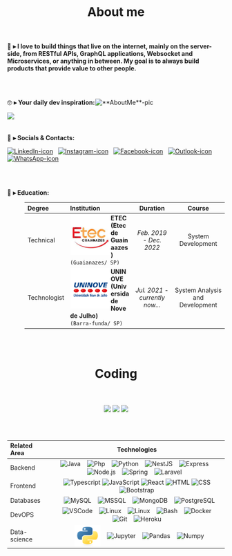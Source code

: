 <!--
❗ ➤ References used in this Repository:
🔗 • https://github.com/kyechan99/capsule-render
🔗 • https://github.com/antonkomarev/github-profile-views-counter
🔗 • https://github.com/DenverCoder1/custom-icon-badges
🔗 • https://github.com/DenverCoder1/github-readme-streak-stats
🔗 • https://github.com/anuraghazra/github-readme-stats
🔗 • https://github.com/alexandresanlim/Badges4-README.md-Profile
🔗 • https://profilepicturemaker.com
🔗 • https://devicon.dev
🔗 • https://shields.io
🔗 • https://emoji.gg
🔗 • https://getemoji.com
🔗 • https://github.com/juletopi/juletopi
🔗 • https://github.com/DarkBear0121
-->

<div>

<h1 align='center'>About me</h1>

###

<div align="left">

###

<br>

🔭 **▸ I love to build things that live on the internet, mainly on the server-side, from RESTful APIs, GraphQL applications, Websocket and Microservices, or anything in between. My goal is to always build products that provide value to other people. </i>**

<br>
<br>
  
  
<a href="https://github.com/athirsonsilva"><img align="right" src="https://user-images.githubusercontent.com/84593887/203847539-bc523fe3-dd58-481e-9bee-dceba1de2aaf.png" width="300" alt="**AboutMe**-pic"/></a>

🤓 **▸ Your daily dev inspiration:**

  <img width='425' src="https://quotes-github-readme.vercel.app/api?type=horizontal&theme=radical">

<br>
<br>

💬 **▸ Socials & Contacts:**

<div align='left'>
    <a href="https://www.linkedin.com/in/athirson-s-a7723a191/"><img src="https://cdn.jsdelivr.net/gh/devicons/devicon/icons/linkedin/linkedin-original.svg"  width="40" height="40" alt="LinkedIn-icon"></a>&nbsp;&nbsp;
<a href="https://www.instagram.com/athirson.silv4/"><img src="https://cdn3.emoji.gg/emojis/6333-instagram.png" width="40" height="40" alt="Instagram-icon"></a>&nbsp;&nbsp;
<a href="https://www.facebook.com/athirson.silva.5891"><img src="https://cdn.jsdelivr.net/gh/devicons/devicon/icons/facebook/facebook-original.svg" width="40" height="40" alt="Facebook-icon"></a>&nbsp;&nbsp;
<a href="mailto:athirsonarceus@gmail.com"><img src="https://pngimg.com/uploads/email/email_PNG100738.png" width="40" height="40" alt="Outlook-icon"></a>&nbsp;&nbsp;
<a href="http://api.whatsapp.com/send?phone=5511957607177"><img src="https://cdn3.emoji.gg/emojis/6158-whatsapp.png" width="40" height="40" alt="WhatsApp-icon"></a>&nbsp;&nbsp;
</div>
  
<br><br>
  
  🏫 **▸ Education:**
  
  <div align='justify' style='margin-left: 40px;'>
    
  | Degree              | Institution | Duration | Course |
  | :---------------- | :------ | :----: | :-----: |
  | Technical |  <a href="https://www.cps.sp.gov.br/etecs/etec-de-guaianazes-guaianazes/"><img src="./assets/etec.jpg" align="left" width="94" height="94" alt="ETEC-pic"/></a> **ETEC (Etec de Guainaazes)** <br> `(Guaianazes/ SP)` | <i>Feb. 2019</i> - <i>Dec. 2022</i> | System Development |
  | Technologist | <a href="https://www.uninove.br/"><img src="./assets/uninove.png" align="left" width="94" height="94" alt="UNINOVE-pic"/></a> **UNINOVE (Universidade Nove de Julho)** <br> `(Barra-funda/ SP)` | <i>Jul. 2021</i> - <i>currently now...</i> | System Analysis and Development |

  </div>
  
<br><br>
  
<h1 align="center">  Coding </h1>

<header>
  <link rel="stylesheet" href="https://cdn.jsdelivr.net/gh/devicons/devicon@v2.14.0/devicon.min.css">
</header>
  
 <div align="center">
  <img height="172em" src="https://github-readme-stats.vercel.app/api?username=athirsonsilva&border_color=14082b&show_icons=true&count_private=true&include_all_commits=true&theme=radical"/>
  <img height="172em" src="https://github-readme-stats.vercel.app/api/top-langs/?username=athirsonsilva&border_color=14082b&layout=compact&langs_count=6&include=private&theme=radical&hide=jupyter%20notebook,makefile,c%2B%2B,cmake,hack,shell,css,html"/>
  <img height="208em" src="http://github-profile-summary-cards.vercel.app/api/cards/profile-details?username=athirsonsilva&border_color=14082b&theme=radical" />
</div>
  
<br><br> 

<div align='center'>
  
  | Related Area | Technologies |
| :-------- | :-------: |
| Backend |   <img margin="auto 20px auto 20px" align="center" alt="Java" height="50" width="60" src="https://cdn.jsdelivr.net/gh/devicons/devicon/icons/java/java-original.svg" /> &nbsp;&nbsp; <img margin="auto 20px auto 20px" align="center" alt="Php" height="50" width="60" src="https://cdn.jsdelivr.net/gh/devicons/devicon/icons/php/php-original.svg" /> &nbsp;&nbsp; <img margin="auto 20px auto 20px" align="center" alt="Python" height="50" width="60" src="https://cdn.jsdelivr.net/gh/devicons/devicon/icons/python/python-original.svg" /> &nbsp;&nbsp; <img margin="auto 20px auto 20px" align="center" alt="NestJS" height="50" width="60" src="https://cdn.jsdelivr.net/gh/devicons/devicon/icons/nestjs/nestjs-plain-wordmark.svg" /> &nbsp;&nbsp; <img margin="auto 20px auto 20px" align="center" alt="Express" height="50" width="60" src="https://cdn.jsdelivr.net/gh/devicons/devicon/icons/express/express-original-wordmark.svg" /> &nbsp;&nbsp; <img margin="auto 20px auto 20px" align="center" alt="Node.js" height="50" width="60" src="https://cdn.jsdelivr.net/gh/devicons/devicon/icons/nodejs/nodejs-plain-wordmark.svg" /> &nbsp;&nbsp; <img margin="auto 20px auto 20px" align="center" alt="Spring" height="50" width="60" src="https://cdn.jsdelivr.net/gh/devicons/devicon/icons/spring/spring-original-wordmark.svg" /> &nbsp;&nbsp; <img margin="auto 20px auto 20px" align="center" alt="Laravel" height="50" width="60" src="https://cdn.jsdelivr.net/gh/devicons/devicon/icons/laravel/laravel-plain-wordmark.svg" /> &nbsp;&nbsp; |
| Frontend | <img margin="auto 20px auto 20px" align="center" alt="Typescript" height="50" width="60" src="https://cdn.jsdelivr.net/gh/devicons/devicon/icons/typescript/typescript-original.svg" /> <img margin="auto 20px auto 20px" align="center" alt="JavaScript" height="50" width="60" src="https://cdn.jsdelivr.net/gh/devicons/devicon/icons/javascript/javascript-original.svg" /> <img margin="auto 20px auto 20px" align="center" alt="React" height="50" width="60" src="https://cdn.jsdelivr.net/gh/devicons/devicon/icons/react/react-original-wordmark.svg" /> <img margin="auto 20px auto 20px" align="center" alt="HTML" height="50" width="60" src="https://cdn.jsdelivr.net/gh/devicons/devicon/icons/html5/html5-plain-wordmark.svg" /> <img margin="auto 20px auto 20px" align="center" alt="CSS" height="50" width="60" src="https://cdn.jsdelivr.net/gh/devicons/devicon/icons/css3/css3-plain-wordmark.svg" /> <img margin="auto 20px auto 20px" align="center" alt="Bootstrap" height="50" width="60" src="https://cdn.jsdelivr.net/gh/devicons/devicon/icons/bootstrap/bootstrap-plain-wordmark.svg" /> |
| Databases | &nbsp;&nbsp; <img margin="auto 20px auto 20px" align="center" alt="MySQL" height="50" width="60" src="https://cdn.jsdelivr.net/gh/devicons/devicon/icons/mysql/mysql-original-wordmark.svg" /> &nbsp;&nbsp; <img margin="auto 20px auto 20px" align="center" alt="MSSQL" height="50" width="60" src="https://cdn.jsdelivr.net/gh/devicons/devicon/icons/microsoftsqlserver/microsoftsqlserver-plain-wordmark.svg" /> &nbsp;&nbsp; <img margin="auto 20px auto 20px" align="center" alt="MongoDB" height="50" width="60" src="https://cdn.jsdelivr.net/gh/devicons/devicon/icons/mongodb/mongodb-original-wordmark.svg" /> &nbsp;&nbsp; <img margin="auto 20px auto 20px" align="center" alt="PostgreSQL" height="50" width="60"  src="https://cdn.jsdelivr.net/gh/devicons/devicon/icons/postgresql/postgresql-original-wordmark.svg" /> |
| DevOPS | &nbsp;&nbsp; <img margin="auto 20px auto 20px" align="center" alt="VSCode" height="50" width="60"  src="https://cdn.jsdelivr.net/gh/devicons/devicon/icons/vscode/vscode-original-wordmark.svg" /> &nbsp;&nbsp; <img margin="auto 20px auto 20px" align="center" alt="Linux" height="50" width="60"   src="https://cdn.jsdelivr.net/gh/devicons/devicon/icons/linux/linux-original.svg" /> &nbsp;&nbsp; <img margin="auto 20px auto 20px" align="center" alt="Linux" height="50" width="60"   src="https://th.bing.com/th/id/R.c4748973556d0b29d1242b385e7d0def?rik=mLFsFfP0SlmvyA&riu=http%3a%2f%2fstafwag.github.io%2fblog%2fimages%2fArch-linux-logo.png&ehk=z646XaUJh6R2S05QiL2Y5w5EwMDG0hXjOQbC7wPxRGY%3d&risl=&pid=ImgRaw&r=0" /> &nbsp;&nbsp; <img margin="auto 20px auto 20px" align="center" alt="Bash" height="50" width="60" src="https://cdn.jsdelivr.net/gh/devicons/devicon/icons/bash/bash-original.svg" /> &nbsp;&nbsp; <img margin="auto 20px auto 20px" align="center" alt="Docker" height="50" width="60" src="https://cdn.jsdelivr.net/gh/devicons/devicon/icons/docker/docker-plain-wordmark.svg" /> &nbsp;&nbsp; <img margin="auto 20px auto 20px" align="center" alt="Git" height="50" width="60" src="https://cdn.jsdelivr.net/gh/devicons/devicon/icons/git/git-original.svg" /> &nbsp;&nbsp; <img margin="auto 20px auto 20px" align="center" alt="Heroku" height="50" width="60" src="https://cdn.jsdelivr.net/gh/devicons/devicon/icons/heroku/heroku-original-wordmark.svg" /> |
| Data-science | &nbsp;&nbsp; <img margin="auto 20px auto 20px" align="center" alt="Python" height="50" width="60" src="https://raw.githubusercontent.com/devicons/devicon/master/icons/python/python-original.svg" /> &nbsp;&nbsp; <img margin="auto 20px auto 20px" align="center" alt="Jupyter" height="50" width="60" src="https://cdn.jsdelivr.net/gh/devicons/devicon/icons/jupyter/jupyter-original-wordmark.svg" /> &nbsp;&nbsp; <img margin="auto 20px auto 20px" align="center" alt="Pandas" height="50" width="60" src="https://cdn.jsdelivr.net/gh/devicons/devicon/icons/pandas/pandas-original-wordmark.svg" /> &nbsp;&nbsp; <img margin="auto 20px auto 20px" align="center" alt="Numpy" height="50" width="60" src="https://cdn.jsdelivr.net/gh/devicons/devicon/icons/numpy/numpy-original-wordmark.svg" /> |  
  
</div>
 
</div>
